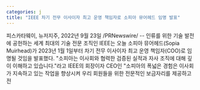 ```yaml
---
categories: j
title: "IEEE 차기 전무 이사이자 최고 운영 책임자로 소피아 뮤어헤드 임명 발표"
---
```

피스카타웨이, 뉴저지주, 2022년 9월 23일 /PRNewswire/ -- 인류를 위한 기술 발전에 공헌하는 세계 최대의 기술 전문 조직인 IEEE는 오늘 소피아 뮤어헤드(Sopia Muirhead)가 2023년 1월 1일부터 차기 전무 이사이자 최고 운영 책임자(COO)로 임명될 것임을 발표했다.  "소피아는 이사회와 협력한 검증된 실적과 자사 조직에 대해 깊이 이해하고 있습니다."라고 IEEE의 회장이자 CEO인 "소피아의 폭넓은 경험은 이사회가 지속하고 있는 작업을 향상시켜 우리 회원들을 위한 전문적인 보금자리를 제공하고 전